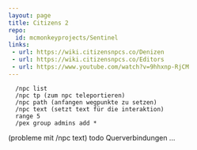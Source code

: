 ```yaml
---
layout: page
title: Citizens 2
repo:
  id: mcmonkeyprojects/Sentinel
links:
 - url: https://wiki.citizensnpcs.co/Denizen
 - url: https://wiki.citizensnpcs.co/Editors
 - url: https://www.youtube.com/watch?v=9hhxnp-RjCM
---
```



```
  /npc list
  /npc tp (zum npc teleportieren)
  /npc path (anfangen wegpunkte zu setzen)
  /npc text (setzt text für die interaktion)
  range 5
  /pex group admins add *
```

(probleme mit /npc text)
todo Querverbindungen ...
